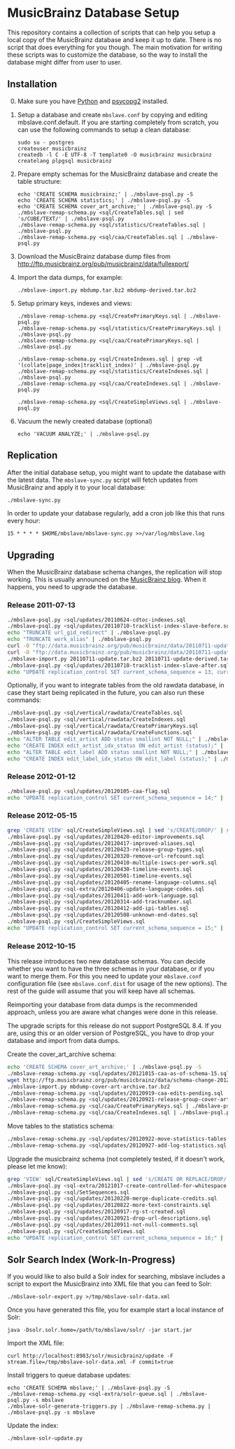 # MusicBrainz Database Setup

This repository contains a collection of scripts that can help you setup a local
copy of the MusicBrainz database and keep it up to date. There is no script that
does everything for you though. The main motivation for writing these scripts was
to customize the database, so the way to install the database might differ from
user to user.

## Installation

 0. Make sure you have [Python](http://python.org/) and [psycopg2](http://initd.org/psycopg/) installed.

 1. Setup a database and create `mbslave.conf` by copying and editing
    mbslave.conf.default. If you are starting completely from scratch,
    you can use the following commands to setup a clean database:

        sudo su - postgres
        createuser musicbrainz
        createdb -l C -E UTF-8 -T template0 -O musicbrainz musicbrainz
        createlang plpgsql musicbrainz

 2. Prepare empty schemas for the MusicBrainz database and create the table structure:

        echo 'CREATE SCHEMA musicbrainz;' | ./mbslave-psql.py -S
        echo 'CREATE SCHEMA statistics;' | ./mbslave-psql.py -S
        echo 'CREATE SCHEMA cover_art_archive;' | ./mbslave-psql.py -S
        ./mbslave-remap-schema.py <sql/CreateTables.sql | sed 's/CUBE/TEXT/' | ./mbslave-psql.py
        ./mbslave-remap-schema.py <sql/statistics/CreateTables.sql | ./mbslave-psql.py
        ./mbslave-remap-schema.py <sql/caa/CreateTables.sql | ./mbslave-psql.py

 3. Download the MusicBrainz database dump files from
    http://ftp.musicbrainz.org/pub/musicbrainz/data/fullexport/

 4. Import the data dumps, for example:

        ./mbslave-import.py mbdump.tar.bz2 mbdump-derived.tar.bz2

 5. Setup primary keys, indexes and views:

        ./mbslave-remap-schema.py <sql/CreatePrimaryKeys.sql | ./mbslave-psql.py
        ./mbslave-remap-schema.py <sql/statistics/CreatePrimaryKeys.sql | ./mbslave-psql.py
        ./mbslave-remap-schema.py <sql/caa/CreatePrimaryKeys.sql | ./mbslave-psql.py

        ./mbslave-remap-schema.py <sql/CreateIndexes.sql | grep -vE '(collate|page_index|tracklist_index)' | ./mbslave-psql.py
        ./mbslave-remap-schema.py <sql/statistics/CreateIndexes.sql | ./mbslave-psql.py
        ./mbslave-remap-schema.py <sql/caa/CreateIndexes.sql | ./mbslave-psql.py

        ./mbslave-remap-schema.py <sql/CreateSimpleViews.sql | ./mbslave-psql.py

 6. Vacuum the newly created database (optional)

        echo 'VACUUM ANALYZE;' | ./mbslave-psql.py

## Replication

After the initial database setup, you might want to update the database with the latest data.
The `mbslave-sync.py` script will fetch updates from MusicBrainz and apply it to your local database:

```sh
./mbslave-sync.py
```

In order to update your database regularly, add a cron job like this that runs every hour:

```cron
15 * * * * $HOME/mbslave/mbslave-sync.py >>/var/log/mbslave.log
```

## Upgrading

When the MusicBrainz database schema changes, the replication will stop working.
This is usually announced on the [MusicBrainz blog](http://blog.musicbrainz.org/).
When it happens, you need to upgrade the database.

### Release 2011-07-13

```sh
./mbslave-psql.py <sql/updates/20110624-cdtoc-indexes.sql
./mbslave-psql.py <sql/updates/20110710-tracklist-index-slave-before.sql
echo "TRUNCATE url_gid_redirect" | ./mbslave-psql.py
echo "TRUNCATE work_alias" | ./mbslave-psql.py
curl -O "ftp://data.musicbrainz.org/pub/musicbrainz/data/20110711-update.tar.bz2"
curl -O "ftp://data.musicbrainz.org/pub/musicbrainz/data/20110711-update-derived.tar.bz2"
./mbslave-import.py 20110711-update.tar.bz2 20110711-update-derived.tar.bz2
./mbslave-psql.py <sql/updates/20110710-tracklist-index-slave-after.sql
echo "UPDATE replication_control SET current_schema_sequence = 13, current_replication_sequence = 51420;" | ./mbslave-psql.py
```

Optionally, if you want to integrate tables from the old rawdata database,
in case they start being replicated in the future, you can also run these
commands:

```sh
./mbslave-psql.py <sql/vertical/rawdata/CreateTables.sql
./mbslave-psql.py <sql/vertical/rawdata/CreateIndexes.sql
./mbslave-psql.py <sql/vertical/rawdata/CreatePrimaryKeys.sql
./mbslave-psql.py <sql/vertical/rawdata/CreateFunctions.sql
echo "ALTER TABLE edit_artist ADD status smallint NOT NULL;" | ./mbslave-psql.py
echo "CREATE INDEX edit_artist_idx_status ON edit_artist (status);" | ./mbslave-psql.py
echo "ALTER TABLE edit_label ADD status smallint NOT NULL;" | ./mbslave-psql.py
echo "CREATE INDEX edit_label_idx_status ON edit_label (status);" | ./mbslave-psql.py
```

### Release 2012-01-12

```sh
./mbslave-psql.py <sql/updates/20120105-caa-flag.sql
echo "UPDATE replication_control SET current_schema_sequence = 14;" | ./mbslave-psql.py
```

### Release 2012-05-15

```sh
grep 'CREATE VIEW' sql/CreateSimpleViews.sql | sed 's/CREATE/DROP/' | sed 's/ AS/;/' | ./mbslave-psql.py
./mbslave-psql.py <sql/updates/20120420-editor-improvements.sql
./mbslave-psql.py <sql/updates/20120417-improved-aliases.sql
./mbslave-psql.py <sql/updates/20120423-release-group-types.sql
./mbslave-psql.py <sql/updates/20120320-remove-url-refcount.sql
./mbslave-psql.py <sql/updates/20120410-multiple-iswcs-per-work.sql
./mbslave-psql.py <sql/updates/20120430-timeline-events.sql
./mbslave-psql.py <sql/updates/20120501-timeline-events.sql
./mbslave-psql.py <sql/updates/20120405-rename-language-columns.sql
./mbslave-psql.py <sql-extra/20120406-update-language-codes.sql
./mbslave-psql.py <sql/updates/20120411-add-work-language.sql
./mbslave-psql.py <sql/updates/20120314-add-tracknumber.sql
./mbslave-psql.py <sql/updates/20120412-add-ipi-tables.sql
./mbslave-psql.py <sql/updates/20120508-unknown-end-dates.sql
./mbslave-psql.py <sql/CreateSimpleViews.sql
echo "UPDATE replication_control SET current_schema_sequence = 15;" | ./mbslave-psql.py
```

### Release 2012-10-15

This release introduces two new database schemas. You can decide whether you want
to have the three schemas in your database, or if you want to merge them. For this
you need to update your `mbslave.conf` configuration file (see `mbslave.conf.dist`
for usage of the new options). The rest of the guide will assume that you will
keep have all schemas.

Reimporting your database from data dumps is the recommended approach, unless you
are aware what changes were done in this release.

The upgrade scripts for this release do not support PostgreSQL 8.4. If you are,
using this or an older version of PostgreSQL, you have to drop your database
and import from data dumps.

Create the cover_art_archive schema:

```sh
echo 'CREATE SCHEMA cover_art_archive;' | ./mbslave-psql.py -S
./mbslave-remap-schema.py <sql/updates/20121015-caa-as-of-schema-15.sql | ./mbslave-psql.py
wget http://ftp.musicbrainz.org/pub/musicbrainz/data/schema-change-2012-10-15/mbdump-cover-art-archive.tar.bz2
./mbslave-import.py mbdump-cover-art-archive.tar.bz2
./mbslave-remap-schema.py <sql/updates/20120919-caa-edits-pending.sql | ./mbslave-psql.py
./mbslave-remap-schema.py <sql/updates/20120921-release-group-cover-art.sql | ./mbslave-psql.py
./mbslave-remap-schema.py <sql/caa/CreatePrimaryKeys.sql | ./mbslave-psql.py
./mbslave-remap-schema.py <sql/caa/CreateIndexes.sql | ./mbslave-psql.py
```

Move tables to the statistics schema:

```sh
./mbslave-remap-schema.py <sql/updates/20120922-move-statistics-tables.sql | ./mbslave-psql.py
./mbslave-remap-schema.py <sql/updates/20120927-add-log-statistics.sql | ./mbslave-psql.py
```

Upgrade the musicbrainz schema (not completely tested, if it doesn't work, please let me know):

```sh
grep 'VIEW' sql/CreateSimpleViews.sql | sed 's/CREATE OR REPLACE/DROP/' | sed 's/ AS/;/' | ./mbslave-psql.py
./mbslave-psql.py <sql-extra/20121017-create-controlled-for-whitespace.sql
./mbslave-psql.py <sql/SetSequences.sql 
./mbslave-psql.py <sql/updates/20120220-merge-duplicate-credits.sql
./mbslave-psql.py <sql/updates/20120822-more-text-constraints.sql
./mbslave-psql.py <sql/updates/20120917-rg-st-created.sql
./mbslave-psql.py <sql/updates/20120921-drop-url-descriptions.sql
./mbslave-psql.py <sql/updates/20120911-not-null-comments.sql
./mbslave-psql.py <sql/CreateSimpleViews.sql
echo "UPDATE replication_control SET current_schema_sequence = 16;" | ./mbslave-psql.py
```

## Solr Search Index (Work-In-Progress)

If you would like to also build a Solr index for searching, mbslave includes a script to
export the MusicBrainz into XML file that you can feed to Solr:

    ./mbslave-solr-export.py >/tmp/mbslave-solr-data.xml

Once you have generated this file, you for example start a local instance of Solr:

    java -Dsolr.solr.home=/path/to/mbslave/solr/ -jar start.jar

Import the XML file:

    curl http://localhost:8983/solr/musicbrainz/update -F stream.file=/tmp/mbslave-solr-data.xml -F commit=true

Install triggers to queue database updates:

    echo 'CREATE SCHEMA mbslave;' | ./mbslave-psql.py -S
    ./mbslave-remap-schema.py <sql-extra/solr-queue.sql | ./mbslave-psql.py -s mbslave
    ./mbslave-solr-generate-triggers.py | ./mbslave-remap-schema.py | ./mbslave-psql.py -s mbslave

Update the index:

    ./mbslave-solr-update.py

